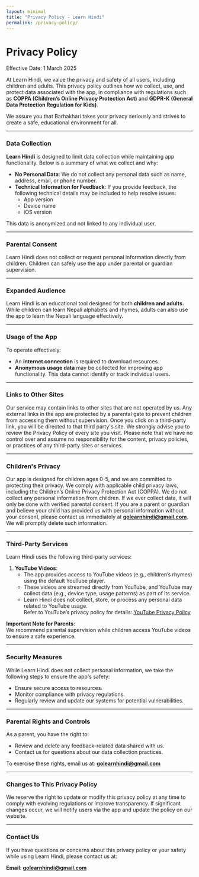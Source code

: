 ```yaml
---
layout: minimal
title: "Privacy Policy - Learn Hindi"
permalink: /privacy-policy/
---
```


<style>
  /* Hide default Jekyll page title and header */
  h1.page-title {
    display: none;
  }
  header {
    display: none;
  }
</style>

# Privacy Policy

Effective Date: 1 March 2025

At Learn Hindi, we value the privacy and safety of all users, including children and adults. This privacy policy outlines how we collect, use, and protect data associated with the app, in compliance with regulations such as **COPPA (Children’s Online Privacy Protection Act)** and **GDPR-K (General Data Protection Regulation for Kids)**.

We assure you that Barhakhari takes your privacy seriously and strives to create a safe, educational environment for all.

---

### Data Collection

**Learn Hindi** is designed to limit data collection while maintaining app functionality. Below is a summary of what we collect and why:

- **No Personal Data**: We do not collect any personal data such as name, address, email, or phone number.
- **Technical Information for Feedback**: If you provide feedback, the following technical details may be included to help resolve issues:
  - App version
  - Device name
  - iOS version

This data is anonymized and not linked to any individual user.

---

### Parental Consent

Learn Hindi does not collect or request personal information directly from children. Children can safely use the app under parental or guardian supervision.

---

### Expanded Audience

Learn Hindi is an educational tool designed for both **children and adults**. While children can learn Nepali alphabets and rhymes, adults can also use the app to learn the Nepali language effectively.

---

### Usage of the App

To operate effectively:
- An **internet connection** is required to download resources.
- **Anonymous usage data** may be collected for improving app functionality. This data cannot identify or track individual users.

---

### Links to Other Sites

Our service may contain links to other sites that are not operated by us. Any external links in the app are protected by a parental gate to prevent children from accessing them without supervision.
Once you click on a third-party link, you will be directed to that third party's site. We strongly advise you to review the Privacy Policy of every site you visit.
Please note that we have no control over and assume no responsibility for the content, privacy policies, or practices of any third-party sites or services.

---

### Children's Privacy

Our app is designed for children ages 0-5, and we are committed to protecting their privacy. We comply with applicable child privacy laws, including the Children’s Online Privacy Protection Act (COPPA).
We do not collect any personal information from children. If we ever collect data, it will only be done with verified parental consent.
If you are a parent or guardian and believe your child has provided us with personal information without your consent, please contact us immediately at **golearnhindi@gmail.com**. We will promptly delete such information.

---

### Third-Party Services

Learn Hindi uses the following third-party services:  

1. **YouTube Videos**:  
   - The app provides access to YouTube videos (e.g., children’s rhymes) using the default YouTube player.  
   - These videos are streamed directly from YouTube, and YouTube may collect data (e.g., device type, usage patterns) as part of its service.  
   - Learn Hindi does not collect, store, or process any personal data related to YouTube usage.  
   Refer to YouTube’s privacy policy for details: [YouTube Privacy Policy](https://policies.google.com/privacy)

**Important Note for Parents**:  
We recommend parental supervision while children access YouTube videos to ensure a safe experience.

---

### Security Measures

While Learn Hindi does not collect personal information, we take the following steps to ensure the app's safety:
- Ensure secure access to resources.
- Monitor compliance with privacy regulations.
- Regularly review and update our systems for potential vulnerabilities.

---

### Parental Rights and Controls

As a parent, you have the right to:
- Review and delete any feedback-related data shared with us.
- Contact us for questions about our data collection practices.

To exercise these rights, email us at: **golearnhindi@gmail.com**

---

### Changes to This Privacy Policy

We reserve the right to update or modify this privacy policy at any time to comply with evolving regulations or improve transparency. If significant changes occur, we will notify users via the app and update the policy on our website.

---

### Contact Us

If you have questions or concerns about this privacy policy or your safety while using Learn Hindi, please contact us at:


**Email**: **golearnhindi@gmail.com**
